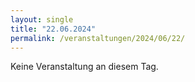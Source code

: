 ```yaml
---
layout: single
title: "22.06.2024"
permalink: /veranstaltungen/2024/06/22/
---
```


Keine Veranstaltung an diesem Tag.
